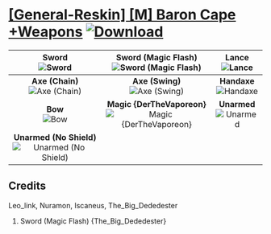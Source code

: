 # [\[General-Reskin\] \[M\] Baron Cape +Weapons](https://git.io/Jn3t9) [![Download](https://img.shields.io/badge/Download--red?style=social&logo=github)](https://git.io/Jn3ch)

| <b>Sword</b><br/><img alt="Sword" src="https://git.io/JnOQB"/> | <b>Sword (Magic Flash)</b><br/><img alt="Sword (Magic Flash)" src="https://git.io/JnO9w"/> | <b>Lance</b><br/><img alt="Lance" src="https://git.io/JnOS7"/> |
| :---: | :---: | :---: |
| <b>Axe (Chain)</b><br/><img alt="Axe (Chain)" src="https://git.io/JnObU"/> | <b>Axe (Swing)</b><br/><img alt="Axe (Swing)" src="https://git.io/JnO9k"/> | <b>Handaxe</b><br/><img alt="Handaxe" src="https://git.io/JnO9a"/> |
| <b>Bow</b><br/><img alt="Bow" src="https://git.io/JnOba"/> | <b>Magic {DerTheVaporeon}</b><br/><img alt="Magic {DerTheVaporeon}" src="https://git.io/JnObm"/> | <b>Unarmed</b><br/><img alt="Unarmed" src="https://git.io/JnO5a"/> |
| <b>Unarmed (No Shield)</b><br/><img alt="Unarmed (No Shield)" src="https://git.io/JnOFJ"/> |

## Credits

Leo_link, Nuramon, Iscaneus, The_Big_Dededester

1. Sword (Magic Flash) {The_Big_Dededester}

